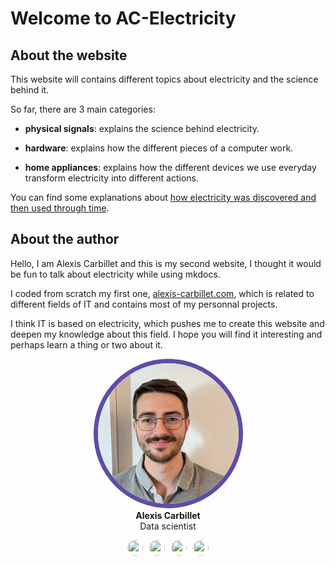 # Welcome to AC-Electricity

## About the website

This website will contains different topics about electricity and the science behind it.

So far, there are 3 main categories:

- **physical signals**: explains the science behind electricity.

- **hardware**: explains how the different pieces of a computer work.

- **home appliances**: explains how the different devices we use everyday transform electricity into different actions.

You can find some explanations about [how electricity was discovered and then used through time](history.md).

## About the author

Hello, I am Alexis Carbillet and this is my second website, I thought it would be fun to talk about electricity while using mkdocs.

I coded from scratch my first one, [alexis-carbillet.com](https://alexis-carbillet.com/), which is related to different fields of IT and contains most of my personnal projects.

I think IT is based on electricity, which pushes me to create this website and deepen my knowledge about this field. I hope you will find it interesting and perhaps learn a thing or two about it.

<center>
<a href="https://alexis-carbillet.com/"><img src="assets/alexis_carbillet.png" style="width: 225px;height: 225px;border-radius: 200px;margin-bottom: 0; border: 7px solid #5e4da5;" alt="author picture"></a>
<h4 style="margin-top: 0; margin-bottom: 0;">Alexis Carbillet</h4>
<p style="margin-top: 0px;">Data scientist</p>
<a href="https://github.com/alexiscarbillet"><img src="https://raw.githubusercontent.com/squidfunk/mkdocs-material/master/material/templates/.icons/fontawesome/brands/github.svg" style="width: 25px;height: 25px;border-radius: 200px;margin-right: 10px;"></a><a href="mailto:alexis.carbillet@mines-ales.org"><img src="https://raw.githubusercontent.com/squidfunk/mkdocs-material/master/material/templates/.icons/fontawesome/regular/envelope.svg" style="width: 25px;height: 25px;border-radius: 200px;margin-right: 10px;"></a><a href="https://play.google.com/store/apps/developer?id=alexiscarbillet"><img src="https://raw.githubusercontent.com/squidfunk/mkdocs-material/master/material/templates/.icons/fontawesome/brands/android.svg" style="width: 25px;height: 25px;border-radius: 200px;margin-right: 10px;"></a><a href="https://alexis-carbillet.com/"><img src="https://raw.githubusercontent.com/squidfunk/mkdocs-material/master/material/templates/.icons/fontawesome/solid/house.svg" style="width: 25px;height: 25px;border-radius: 200px;"></a>
</center>
